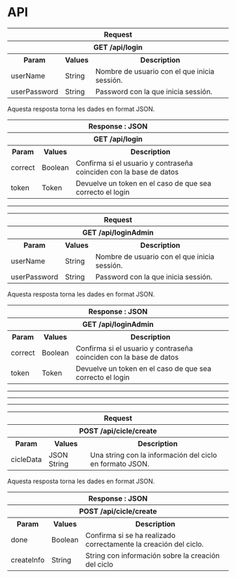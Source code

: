 # API

<table>
<tbody><tr>
<th colspan="3">Request
</th></tr>
<tr>
<th colspan="3">GET /api/login
</th></tr>
<tr>
<th>Param
</th>
<th>Values
</th>
<th>Description
</th></tr>
<tr>
<td>userName
</td>
<td>String
</td>
<td>Nombre de usuario con el que inicia sessión.
</td></tr>
<tr>
<td>userPassword
</td>
<td>String
</td>
<td>Password con la que inicia sessión.
</td></tr></tbody></table>

Aquesta resposta torna les dades en format JSON.

<table class="wikitable">
<tbody><tr>
<th colspan="3">Response&nbsp;: JSON
</th></tr>
<tr>
<th colspan="3">GET /api/login
</th></tr>
<tr>
<th>Param
</th>
<th>Values
</th>
<th>Description
</th></tr>
<tr>
<td>correct
</td>
<td>Boolean
</td>
<td>Confirma si el usuario y contraseña coinciden con la base de datos
</td></tr>
<tr>
<td>token
</td>
<td>Token
</td>
<td>Devuelve un token en el caso de que sea correcto el login
</td></tr></tbody></table>

<hr>

<table>
<tbody><tr>
<th colspan="3">Request
</th></tr>
<tr>
<th colspan="3">GET /api/loginAdmin
</th></tr>
<tr>
<th>Param
</th>
<th>Values
</th>
<th>Description
</th></tr>
<tr>
<td>userName
</td>
<td>String
</td>
<td>Nombre de usuario con el que inicia sessión.
</td></tr>
<tr>
<td>userPassword
</td>
<td>String
</td>
<td>Password con la que inicia sessión.
</td></tr></tbody></table>

Aquesta resposta torna les dades en format JSON.

<table class="wikitable">
<tbody><tr>
<th colspan="3">Response&nbsp;: JSON
</th></tr>
<tr>
<th colspan="3">GET /api/loginAdmin
</th></tr>
<tr>
<th>Param
</th>
<th>Values
</th>
<th>Description
</th></tr>
<tr>
<td>correct
</td>
<td>Boolean
</td>
<td>Confirma si el usuario y contraseña coinciden con la base de datos
</td></tr>
<tr>
<td>token
</td>
<td>Token
</td>
<td>Devuelve un token en el caso de que sea correcto el login
</td></tr></tbody></table>

<hr><hr><hr>

<table>
<tbody><tr>
<th colspan="3">Request
</th></tr>
<tr>
<th colspan="3">POST /api/cicle/create
</th></tr>
<tr>
<th>Param
</th>
<th>Values
</th>
<th>Description
</th></tr>
<tr>
<td>cicleData
</td>
<td>JSON String
</td>
<td>Una string con la información del ciclo en formato JSON.
</td>
</tr></tbody></table>

Aquesta resposta torna les dades en format JSON.

<table class="wikitable">
<tbody><tr>
<th colspan="3">Response&nbsp;: JSON
</th></tr>
<tr>
<th colspan="3">POST /api/cicle/create
</th></tr>
<tr>
<th>Param
</th>
<th>Values
</th>
<th>Description
</th></tr>
<tr>
<td>done
</td>
<td>Boolean
</td>
<td>Confirma si se ha realizado correctamente la creación del ciclo.
</td></tr>
<tr>
<td>createInfo
</td>
<td>String
</td>
<td>String con información sobre la creación del ciclo
</td></tr></tbody></table>

